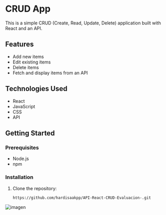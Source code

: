 # CRUD App

This is a simple CRUD (Create, Read, Update, Delete) application built with React and an API.

## Features

- Add new items
- Edit existing items
- Delete items
- Fetch and display items from an API

## Technologies Used

- React
- JavaScript
- CSS
- API

## Getting Started

### Prerequisites

- Node.js
- npm

### Installation

1. Clone the repository:
   ```sh
   https://github.com/hardisaakpp/API-React-CRUD-Evaluacion-.git

![imagen](https://github.com/user-attachments/assets/ad11d259-ff1c-4eaa-b998-5a22905aa6db)
